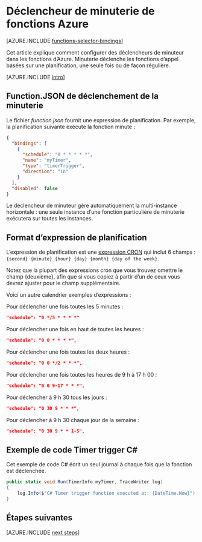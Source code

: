<properties
    pageTitle="Déclencheur de minuterie de fonctions Azure | Microsoft Azure"
    description="Comprendre comment utiliser des déclencheurs de minuteur dans les fonctions d’Azure."
    services="functions"
    documentationCenter="na"
    authors="christopheranderson"
    manager="erikre"
    editor=""
    tags=""
    keywords="fonctions Azure, fonctions, traitement de l’événement, calcul dynamique, architecture sans serveur"/>

<tags
    ms.service="functions"
    ms.devlang="multiple"
    ms.topic="reference"
    ms.tgt_pltfrm="multiple"
    ms.workload="na"
    ms.date="08/22/2016"
    ms.author="chrande; glenga"/>

# <a name="azure-functions-timer-trigger"></a>Déclencheur de minuterie de fonctions Azure

[AZURE.INCLUDE [functions-selector-bindings](../../includes/functions-selector-bindings.md)]

Cet article explique comment configurer des déclencheurs de minuteur dans les fonctions d’Azure. Minuterie déclenche les fonctions d’appel basées sur une planification, une seule fois ou de façon régulière.  

[AZURE.INCLUDE [intro](../../includes/functions-bindings-intro.md)] 

## <a name="functionjson-for-timer-trigger"></a>Function.JSON de déclenchement de la minuterie

Le fichier *function.json* fournit une expression de planification. Par exemple, la planification suivante exécute la fonction minute :

```json
{
  "bindings": [
    {
      "schedule": "0 * * * * *",
      "name": "myTimer",
      "type": "timerTrigger",
      "direction": "in"
    }
  ],
  "disabled": false
}
```

Le déclencheur de minuteur gère automatiquement la multi-instance horizontale : une seule instance d’une fonction particulière de minuterie exécutera sur toutes les instances.

## <a name="format-of-schedule-expression"></a>Format d’expression de planification

L’expression de planification est une [expression CRON](http://en.wikipedia.org/wiki/Cron#CRON_expression) qui inclut 6 champs : `{second} {minute} {hour} {day} {month} {day of the week}`. 

Notez que la plupart des expressions cron que vous trouvez omettre le champ {deuxième}, afin que si vous copiez à partir d’un de ceux vous devrez ajuster pour le champ supplémentaire. 

Voici un autre calendrier exemples d’expressions :

Pour déclencher une fois toutes les 5 minutes :

```json
"schedule": "0 */5 * * * *"
```

Pour déclencher une fois en haut de toutes les heures :

```json
"schedule": "0 0 * * * *",
```

Pour déclencher une fois toutes les deux heures :

```json
"schedule": "0 0 */2 * * *",
```

Pour déclencher une fois toutes les heures de 9 h à 17 h 00 :

```json
"schedule": "0 0 9-17 * * *",
```

Pour déclencher à 9 h 30 tous les jours :

```json
"schedule": "0 30 9 * * *",
```

Pour déclencher à 9 h 30 chaque jour de la semaine :

```json
"schedule": "0 30 9 * * 1-5",
```

## <a name="timer-trigger-c-code-example"></a>Exemple de code Timer trigger C#

Cet exemple de code C# écrit un seul journal à chaque fois que la fonction est déclenchée.

```csharp
public static void Run(TimerInfo myTimer, TraceWriter log)
{
    log.Info($"C# Timer trigger function executed at: {DateTime.Now}");    
}
```

## <a name="next-steps"></a>Étapes suivantes

[AZURE.INCLUDE [next steps](../../includes/functions-bindings-next-steps.md)] 
